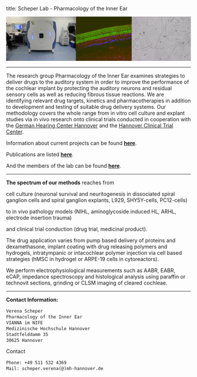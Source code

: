 title: Scheper Lab - Pharmacology of the Inner Ear

![Figure_1](scheper/CTNPSGZ.png)

***
The research group Pharmacology of the Inner Ear examines strategies to deliver drugs to the auditory system in order to improve the performance of the cochlear implant by protecting the auditory neurons and residual sensory cells as well as reducing fibrous tissue reactions. We are identifying relevant drug targets, kinetics and pharmacotherapies in addition to development and testing of suitable drug delivery systems. Our methodology covers the whole range from in vitro cell culture and explant studies via in vivo research onto clinical trials conducted in cooperation with the [German Hearing Center Hannover](http://www.hoerzentrum-hannover.de/) and the [Hannover Clinical Trial Center](http://www.clinical-trial-center.de/). 


Information about current projects can be found [**here**](scheper/projects.html).

Publications are listed [**here**](scheper/publications.html).

And the members of the lab can be found [**here**](scheper/staff.html).

***
**The spectrum of our methods** reaches from

cell culture (neuronal survival and neuritogenesis in dissociated spiral ganglion cells and spiral ganglion explants, L929, SHY5Y-cells, PC12-cells)

to in vivo pathology models (NIHL, aminoglycoside induced HL, ARHL, electrode insertion trauma)

and clinical trial conduction (drug trial, medicinal product).


The drug application varies from pump based delivery of proteins and dexamethasone, implant coating with drug releasing polymers and hydrogels, intratympanic or intacochlear polymer injection  via cell based strategies (hMSC in hydrogel or ARPE-19 cells in cytoreactors).


We perform electrophysiological measurements such as AABR, EABR, eCAP, impedance spectroscopy and histological analysis using paraffin or technovit sections, grinding or CLSM imaging of cleared cochleae. 


***

**Contact Information:**


    Verena Scheper
    Pharmacology of the Inner Ear
    VIANNA im NIFE
    Medizinische Hochschule Hannover
    Stadtfelddamm 35
    30625 Hannover

Contact

    Phone: +49 511 532 4369
    Mail: scheper.verena(@)mh-hannover.de



